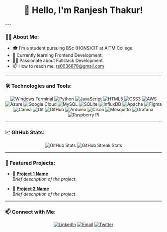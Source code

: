 <h1 align="center">👋 Hello, I'm Ranjesh Thakur!</h1>
---

### 🙋‍♂️ About Me:
- 🎓 I’m a student pursuing BSc (HONS)CIT at AITM College.
- 🌱 Currently learning Frontend Development.
- 👨‍💻 Passionate about Fullstack Development.
- 📫 How to reach me: rs0036870@gmail.com

---

### 🛠️ Technologies and Tools:
<p align="center">
  <!-- Programming Languages -->
  <img src="https://img.shields.io/badge/Windows%20Terminal-0078D7?style=for-the-badge&logo=windowsterminal&logoColor=white" alt="Windows Terminal" />
  <img src="https://img.shields.io/badge/Python-3776AB?style=for-the-badge&logo=python&logoColor=white" alt="Python" />
  <img src="https://img.shields.io/badge/JavaScript-F7DF1E?style=for-the-badge&logo=javascript&logoColor=black" alt="JavaScript" />
  <img src="https://img.shields.io/badge/HTML5-E34F26?style=for-the-badge&logo=html5&logoColor=white" alt="HTML5" />
  <img src="https://img.shields.io/badge/CSS3-1572B6?style=for-the-badge&logo=css3&logoColor=white" alt="CSS3" />
  
  <!-- Cloud Platforms -->
  <img src="https://img.shields.io/badge/AWS-232F3E?style=for-the-badge&logo=amazonaws&logoColor=white" alt="AWS" />
  <img src="https://img.shields.io/badge/Azure-0078D4?style=for-the-badge&logo=microsoftazure&logoColor=white" alt="Azure" />
  <img src="https://img.shields.io/badge/Google%20Cloud-4285F4?style=for-the-badge&logo=googlecloud&logoColor=white" alt="Google Cloud" />
  
  <!-- Databases -->
  <img src="https://img.shields.io/badge/MySQL-4479A1?style=for-the-badge&logo=mysql&logoColor=white" alt="MySQL" />
  <img src="https://img.shields.io/badge/SQLite-003B57?style=for-the-badge&logo=sqlite&logoColor=white" alt="SQLite" />
  <img src="https://img.shields.io/badge/InfluxDB-22ADF6?style=for-the-badge&logo=influxdb&logoColor=white" alt="InfluxDB" />

  <!-- Tools -->
  <img src="https://img.shields.io/badge/Apache-D22128?style=for-the-badge&logo=apache&logoColor=white" alt="Apache" />
  <img src="https://img.shields.io/badge/Figma-F24E1E?style=for-the-badge&logo=figma&logoColor=white" alt="Figma" />
  <img src="https://img.shields.io/badge/Canva-00C4CC?style=for-the-badge&logo=canva&logoColor=white" alt="Canva" />
  <img src="https://img.shields.io/badge/Git-F05032?style=for-the-badge&logo=git&logoColor=white" alt="Git" />
  <img src="https://img.shields.io/badge/GitHub-181717?style=for-the-badge&logo=github&logoColor=white" alt="GitHub" />
  <img src="https://img.shields.io/badge/Arduino-00979D?style=for-the-badge&logo=arduino&logoColor=white" alt="Arduino" />
  <img src="https://img.shields.io/badge/Cisco-1BA0D7?style=for-the-badge&logo=cisco&logoColor=white" alt="Cisco" />
  <img src="https://img.shields.io/badge/Mosquitto-5A39E4?style=for-the-badge&logo=eclipsemosquitto&logoColor=white" alt="Mosquitto" />
  <img src="https://img.shields.io/badge/Grafana-F46800?style=for-the-badge&logo=grafana&logoColor=white" alt="Grafana" />
  <img src="https://img.shields.io/badge/Raspberry%20Pi-A22846?style=for-the-badge&logo=raspberrypi&logoColor=white" alt="Raspberry Pi" />
</p>


---

### 📈 GitHub Stats:
<p align="center">
  <img src="https://github-readme-stats.vercel.app/api?username=Ranjesh2002&show_icons=true&theme=radical" alt="GitHub Stats" />
  <img src="https://github-readme-streak-stats.herokuapp.com/?username=Ranjesh2002&theme=radical" alt="GitHub Streak Stats" />
</p>

---

### 🌟 Featured Projects:
- 🚀 **[Project 1 Name](https://github.com/your-repo-link)**  
  _Brief description of the project_.
  
- 🔧 **[Project 2 Name](https://github.com/your-repo-link)**  
  _Brief description of the project_.


---

### 📫 Connect with Me:
<p align="center">
  <a href="(https://www.linkedin.com/in/ranjesh-sharma-190b75261/)"><img src="https://img.shields.io/badge/LinkedIn-0077B5?style=for-the-badge&logo=linkedin&logoColor=white" alt="LinkedIn"></a>
  <a href="rs0036870@example.com"><img src="https://img.shields.io/badge/Email-D14836?style=for-the-badge&logo=gmail&logoColor=white" alt="Email"></a>
  <a href="https://twitter.com/your-twitter-handle"><img src="https://img.shields.io/badge/Twitter-1DA1F2?style=for-the-badge&logo=twitter&logoColor=white" alt="Twitter"></a>
</p>


